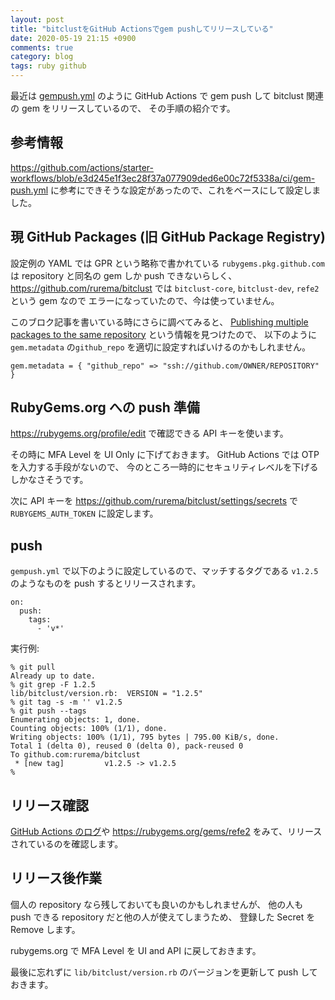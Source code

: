 ```yaml
---
layout: post
title: "bitclustをGitHub Actionsでgem pushしてリリースしている"
date: 2020-05-19 21:15 +0900
comments: true
category: blog
tags: ruby github
---
```

最近は
[gempush.yml](https://github.com/rurema/bitclust/blob/2abb463d73fda5aa942d9321901e51c14b3091c1/.github/workflows/gempush.yml)
のように
GitHub Actions で gem push して bitclust 関連の gem をリリースしているので、
その手順の紹介です。

<!--more-->

## 参考情報

<https://github.com/actions/starter-workflows/blob/e3d245e1f3ec28f37a077909ded6e00c72f5338a/ci/gem-push.yml>
に参考にできそうな設定があったので、これをベースにして設定しました。

## 現 GitHub Packages (旧 GitHub Package Registry)

設定例の YAML では GPR という略称で書かれている
`rubygems.pkg.github.com` は repository と同名の gem しか push できないらしく、
<https://github.com/rurema/bitclust> では `bitclust-core`, `bitclust-dev`, `refe2` という gem なので
エラーになっていたので、今は使っていません。

このブロク記事を書いている時にさらに調べてみると、
[Publishing multiple packages to the same repository](https://help.github.com/en/packages/using-github-packages-with-your-projects-ecosystem/configuring-rubygems-for-use-with-github-packages#publishing-multiple-packages-to-the-same-repository)
という情報を見つけたので、
以下のように `gem.metadata` の`github_repo` を適切に設定すればいけるのかもしれません。

```
gem.metadata = { "github_repo" => "ssh://github.com/OWNER/REPOSITORY" }
```

## RubyGems.org への push 準備

https://rubygems.org/profile/edit で確認できる API キーを使います。

その時に MFA Level を UI Only に下げておきます。
GitHub Actions では OTP を入力する手段がないので、
今のところ一時的にセキュリティレベルを下げるしかなさそうです。

次に API キーを
https://github.com/rurema/bitclust/settings/secrets
で `RUBYGEMS_AUTH_TOKEN` に設定します。

## push

`gempush.yml` で以下のように設定しているので、マッチするタグである `v1.2.5` のようなものを push するとリリースされます。

```
on:
  push:
    tags:
      - 'v*'
```

実行例:

```
% git pull
Already up to date.
% git grep -F 1.2.5
lib/bitclust/version.rb:  VERSION = "1.2.5"
% git tag -s -m '' v1.2.5
% git push --tags
Enumerating objects: 1, done.
Counting objects: 100% (1/1), done.
Writing objects: 100% (1/1), 795 bytes | 795.00 KiB/s, done.
Total 1 (delta 0), reused 0 (delta 0), pack-reused 0
To github.com:rurema/bitclust
 * [new tag]         v1.2.5 -> v1.2.5
%
```

## リリース確認

[GitHub Actions のログ](https://github.com/rurema/bitclust/runs/688817480?check_suite_focus=true)や
<https://rubygems.org/gems/refe2>
をみて、リリースされているのを確認します。

## リリース後作業

個人の repository なら残しておいても良いのかもしれませんが、
他の人も push できる repository だと他の人が使えてしまうため、
登録した Secret を Remove します。

rubygems.org で MFA Level を UI and API に戻しておきます。

最後に忘れずに `lib/bitclust/version.rb` のバージョンを更新して push しておきます。
